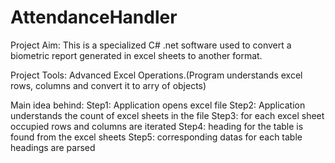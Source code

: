 # AttendanceHandler
Project Aim:
This is a specialized C# .net software used to convert a biometric report generated in excel sheets to another format.

Project Tools:
Advanced Excel Operations.(Program understands excel rows, columns and convert it to arry of objects)

Main idea behind:
Step1: Application opens excel file
Step2: Application understands the count of excel sheets in the file
Step3: for each excel sheet occupied rows and columns are iterated
Step4: heading for the table is found from the excel sheets
Step5: corresponding datas for each table headings are parsed
